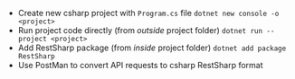 * Create new csharp project with `Program.cs` file
```dotnet new console -o <project>```
* Run project code directly (from *outside* project folder)
```dotnet run --project <project>```
* Add RestSharp package (from *inside* project folder)
```dotnet add package RestSharp```
* Use PostMan to convert API requests to csharp RestSharp format